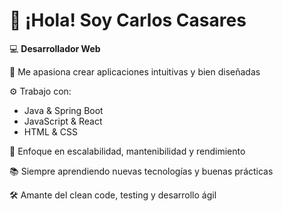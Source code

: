 # 👋 ¡Hola! Soy Carlos Casares

💻 **Desarrollador Web**  

🌟 Me apasiona crear aplicaciones intuitivas y bien diseñadas  

⚙️ Trabajo con:  
- Java & Spring Boot  
- JavaScript & React  
- HTML & CSS  

🚀 Enfoque en escalabilidad, mantenibilidad y rendimiento  

📚 Siempre aprendiendo nuevas tecnologías y buenas prácticas  

🛠️ Amante del clean code, testing y desarrollo ágil  
